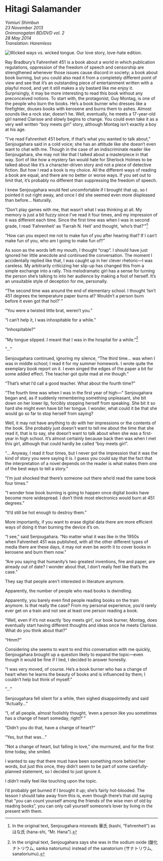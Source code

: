 # Hitagi Salamander

_Yomiuri Shimbun_  
_23 November 2013_  
_Onimonogatari BD/DVD vol. 2_  
_28 May 2014_  
_Translation: Haremless_


![Wicked ways vs. wicked tongue.[^1]  
Our love story, love-hate edition.](19_hitagi_salamander.jpg)

Ray Bradbury’s Fahrenheit 451 is a book about a world in which publication regulations, oppression of the freedom of speech and censorship are strengthened whenever those issues cause discord in society; a book about book burning, but you could also read it from a completely different point of view and see that it’s an outstanding piece of entertainment written with a playful mood, and yet it still makes a sly bastard like me enjoy it. Surprisingly, it may be more interesting to read this book without any preconceived notions. To start with, the protagonist, Guy Montag, is one of the people who burn the books. He’s a book burner who dresses like a firefighter, douses books with kerosene and burns them to ashes. Almost sounds like a rock star, doesn’t he. Well, eventually, he meets a 17-year-old girl named Clarisse and slowly begins to change. You could even take it as a very well written “boy meets girl” story, although Montag isn’t exactly a boy at his age.

“I’ve read Fahrenheit 451 before, if that’s what you wanted to talk about,” Senjougahara said in a cold voice; she has an attitude like she doesn’t even want to chat with me. Though in the case of an indiscriminate reader like Senjougahara, she may not like that I talked about a masterpiece in that way. Sort of like how a mystery fan would hate for Sherlock Holmes to be talked about like it’s a character-driven story and not a piece of detective fiction. But how I read a book is my choice. All the different ways of reading a book are equal, and there are no better or worse ways. If you set out to limit that, it’s probably no different than suppressing the freedom of speech.

I knew Senjougahara would feel uncomfortable if I brought that up, so I pointed it out right away, and once I did she seemed even more displeased than before… Naturally.

“Don’t play games with me, that wasn’t what I was thinking at all. My memory is just a bit fuzzy since I’ve read it four times, and my impression of it was different each time. Since the first time was when I was in second grade, I read ‘Fahrenheit’ as ‘Farrah N. Heit’ and thought, ‘who’s that?’”[^2]

“How can you expect me not to make fun of you after hearing that? If I can’t make fun of you, who am I going to make fun of?”

As soon as the words left my mouth, I thought “crap”. I should have just ignored her little anecdote and continued the conversation. The moment I accidentally replied like that, I was caught up in her clever rhetoric—I was careless. My arbitrarily criticizing her slip-up has changed this from a simple exchange into a rally. This melodramatic girl has a sense for turning the person she’s talking to into her audience by making a fool of herself. It’s an unsuitable style of deception for me, personally.

“The second time was around the end of elementary school. I thought ‘Isn’t 451 degrees the temperature paper burns at? Wouldn’t a person burn before it even got that hot?’ ”

“You were a twisted little brat, weren’t you.”

“I can’t help it, I was inhospitable for a while.”

“Inhospitable?”

“My tongue slipped. I meant that I was in the hospital for a while.”[^3]

“…”

Senjougahara continued, ignoring my silence, “The third time… was when I was in middle school; I read it for my summer homework. I wrote quite the exemplary book report on it. I even singed the edges of the paper a bit for some added effect. The teacher got quite mad at me though.”

“That’s what I’d call a good teacher. What about the fourth time?”

“The fourth time was when I was in the first year of high—” Senjougahara began and, as if suddenly remembering something unpleasant, she bit down on her lower lip, forcibly stopping herself from speaking. She bit it so hard she might even have bit her tongue. I wonder, what could it be that she would go so far to stop herself from saying?

Well, it may not have anything to do with her impressions or the contents of the book. She probably just doesn’t want to tell me about the time that she read it, that is to say, she doesn’t want to talk about when she was a first-year in high school. It’s almost certainly because back then was when I met this girl, although that could hardly be called “boy meets girl”.

“… Anyway, I read it four times, but I never got the impression that it was the kind of story you were saying it is. I guess you could say that the fact that the interpretation of a novel depends on the reader is what makes them one of the best ways to tell a story.”

“I’m just shocked that there’s someone out there who’d read the same book four times.”

“I wonder how book burning is going to happen once digital books have become more widespread. I don’t think most electronics would burn at 451 degrees.”

“It’d still be hot enough to destroy them.”

More importantly, if you want to erase digital data there are more efficient ways of doing it than burning the device it’s on.

“I see,” said Senjougahara. “No matter what it was like in the 1950s when Fahrenheit 451 was published, with all the other different types of media there are these days, it may not even be worth it to cover books in kerosene and burn them now.”

“Are you saying that humanity’s two greatest inventions, fire and paper, are already out of date? I wonder about that, I don’t really feel like that’s the case.”

They say that people aren’t interested in literature anymore.

Apparently, the number of people who read books is dwindling.

Apparently, you barely even find people reading books on the train anymore. Is that really the case? From my personal experience, you’d rarely ever get on a train and not see at least one person reading a book.

“Well, even if it’s not exactly ‘boy meets girl’, our book burner, Montag, does eventually start having different thoughts and ideas once he meets Clarisse. What do you think about that?”

“Hmm?”

Considering she seems to want to end this conversation with me quickly, Senjougahara brought up a question likely to expand the topic—even though it would be fine if I lied, I decided to answer honestly.

“I was very moved, of course. He’s a book burner who has a change of heart when he learns the beauty of books and is influenced by them; I couldn’t help but think of myself.”

“…”

Senjougahara fell silent for a while, then sighed disappointedly and said “Actually…”

“I, of all people, almost foolishly thought, ‘even a person like you sometimes has a change of heart someday, right?’ ”

“Didn’t you do that, have a change of heart?”

“Yes, but that was…”

“Not a change of heart, but falling in love,” she murmured, and for the first time today, she smiled.

I wanted to say that there must have been something more behind her words, but just this once, they didn’t seem to be part of some carefully-planned statement, so I decided to just ignore it.

I didn’t really feel like touching upon the topic.

I’d probably get burned if I brought it up; she’s fairly hot-blooded. The lesson I should take away from this is, even though there’s that old saying that “you can count yourself among the friends of the wise men of old by reading books”, you can only call yourself someone’s lover by living in the present with them.

[^1]: Literally “poison fang” (毒牙, dokuga), meaning sinister ways, vs. “poison tongue” (毒舌, dokuzetsu), meaning harsh.

[^2]: In the original text, Senjougahara misreads 華氏 (kashi, “Fahrenheit”) as はな氏 (hana-shi, “Mr. Hana”).

[^3]: In the original text, Senjougahara says she was in the sodium oxide (酸化ナトリウム, sanka natoriumu) instead of the sanatorium (サナトリウム, sanatoriumu).